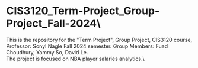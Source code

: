 # CIS3120_Term-Project_Group-Project_Fall-2024\
This is the repository for the "Term Project", Group Project, CIS3120 course, Professor: Sonyl Nagle Fall 2024 semester. Group Members: Fuad Choudhury, Yammy So, David Le.\
The project is focused on NBA player salaries analytics.\
